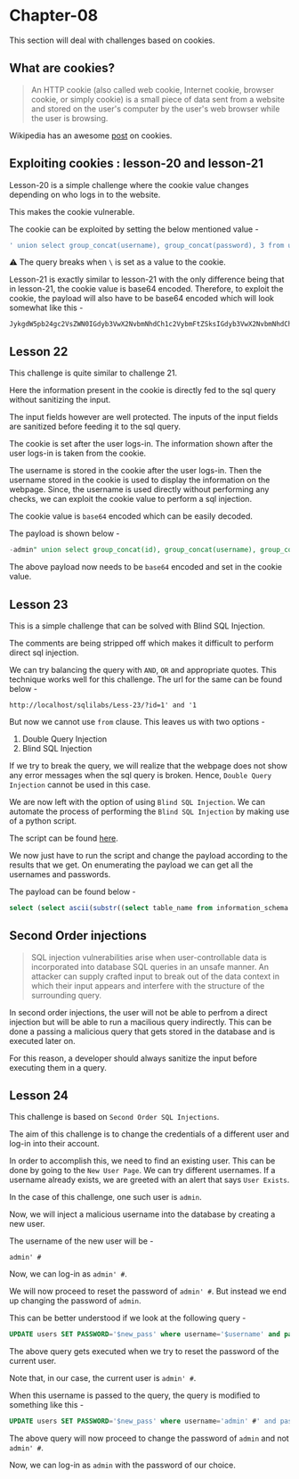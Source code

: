 # Chapter-08

This section will deal with challenges based on cookies. 

## What are cookies?

> An HTTP cookie (also called web cookie, Internet cookie, browser cookie, or simply cookie) is a small piece of data sent from a website and stored on the user's computer by the user's web browser while the user is browsing.

Wikipedia has an awesome [post](https://en.wikipedia.org/wiki/HTTP_cookie) on cookies.

## Exploiting cookies : lesson-20 and lesson-21

Lesson-20 is a simple challenge where the cookie value changes depending on who logs in to the website. 

This makes the cookie vulnerable. 

The cookie can be exploited by setting the below mentioned value - 

```sql 
' union select group_concat(username), group_concat(password), 3 from users #
```

:warning: The query breaks when ```\``` is set as a value to the cookie. 

Lesson-21 is exactly similar to lesson-21 with the only difference being that in lesson-21, the cookie value is base64 encoded. Therefore, to exploit the cookie, the payload will also have to be base64 encoded which will look somewhat like this - 

```
JykgdW5pb24gc2VsZWN0IGdyb3VwX2NvbmNhdCh1c2VybmFtZSksIGdyb3VwX2NvbmNhdChwYXNzd29yZCksIDMgZnJvbSB1c2VycyAj
```

## Lesson 22

This challenge is quite similar to challenge 21. 

Here the information present in the cookie is directly fed to the sql query without sanitizing the input. 

The input fields however are well protected. The inputs of the input fields are sanitized before feeding it to the sql query. 

The cookie is set after the user logs-in. The information shown after the user logs-in is taken from the cookie. 

The username is stored in the cookie after the user logs-in. Then the username stored in the cookie is used to display the information on the webpage. Since, the username is used directly without performing any checks, we can exploit the cookie value to perform a sql injection. 

The cookie value is ```base64``` encoded which can be easily decoded. 

The payload is shown below -

```sql
-admin" union select group_concat(id), group_concat(username), group_concat(password) from users limit 0, 1 #
```

The above payload now needs to be ```base64``` encoded and set in the cookie value.

## Lesson 23

This is a simple challenge that can be solved with Blind SQL Injection. 

The comments are being stripped off which makes it difficult to perform direct sql injection. 

We can try balancing the query with ```AND```, ```OR``` and appropriate quotes. This technique works well for this challenge. The url for the same can be found below - 

```
http://localhost/sqlilabs/Less-23/?id=1' and '1
```

But now we cannot use ```from``` clause. This leaves us with two options - 

1.  Double Query Injection
1.  Blind SQL Injection

If we try to break the query, we will realize that the webpage does not show any error messages when the sql query is broken. Hence, ```Double Query Injection``` cannot be used in this case. 

We are now left with the option of using ```Blind SQL Injection```. We can automate the process of performing the ```Blind SQL Injection``` by making use of a python script. 

The script can be found [here](#).

We now just have to run the script and change the payload according to the results that we get. On enumerating the payload we can get all the usernames and passwords. 

The payload can be found below - 

```sql 
select (select ascii(substr((select table_name from information_schema.tables where table_schema=database() limit 0,1), 1, 1)) = 101);
```

## Second Order injections

> SQL injection vulnerabilities arise when user-controllable data is incorporated into database SQL queries in an unsafe manner. An attacker can supply crafted input to break out of the data context in which their input appears and interfere with the structure of the surrounding query.

In second order injections, the user will not be able to perfrom a direct injection but will be able to run a macilious query indirectly. This can be done a passing a malicious query that gets stored in the database and is executed later on. 

For this reason, a developer should always sanitize the input before executing them in a query. 

## Lesson 24

This challenge is based on ```Second Order SQL Injections```. 

The aim of this challenge is to change the credentials of a different user and log-in into their account. 

In order to accomplish this, we need to find an existing user. This can be done by going to the ```New User Page```. We can try different usernames. If a username already exists, we are greeted with an alert that says ```User Exists```.

In the case of this challenge, one such user is ```admin```.

Now, we will inject a malicious username into the database by creating a new user. 

The username of the new user will be - 

```admin' #```

Now, we can log-in as ```admin' #```.

We will now proceed to reset the password of ```admin' #```. But instead we end up changing the password of ```admin```. 

This can be better understood if we look at the following query - 

```sql
UPDATE users SET PASSWORD='$new_pass' where username='$username' and password='$curr_pass';
```

The above query gets executed when we try to reset the password of the current user. 

Note that, in our case, the current user is ```admin' #```. 

When this username is passed to the query, the query is modified to something like this - 

```sql
UPDATE users SET PASSWORD='$new_pass' where username='admin' #' and password='$curr_pass';
```

The above query will now proceed to change the password of ```admin``` and not ```admin' #```. 

Now, we can log-in as ```admin``` with the password of our choice.  